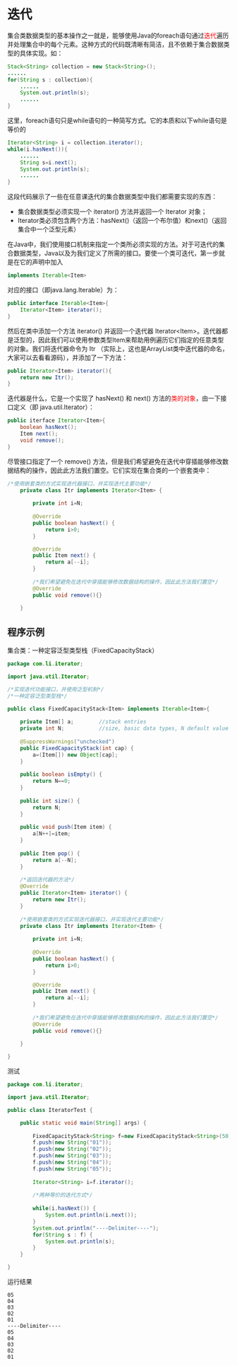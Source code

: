 # 迭代

集合类数据类型的基本操作之一就是，能够使用Java的foreach语句通过<font color="red">迭代</font>遍历并处理集合中的每个元素。这种方式的代码既清晰有简洁，且不依赖于集合数据类型的具体实现。如：

```java
Stack<String> collection = new Stack<String>();
......
for(String s : collection){
	......
    System.out.println(s);
    ......
}
```

这里，foreach语句只是while语句的一种简写方式。它的本质和以下while语句是等价的

```java
Iterator<String> i = collection.iterator();
while(i.hasNext()){
	......
	String s=i.next();
    System.out.println(s);
    ......
}
```

这段代码展示了一些在任意课迭代的集合数据类型中我们都需要实现的东西：

- 集合数据类型必须实现一个 iterator() 方法并返回一个 Iterator 对象；
- Iterator类必须包含两个方法：hasNext()（返回一个布尔值）和next()（返回集合中一个泛型元素）

在Java中，我们使用接口机制来指定一个类所必须实现的方法。对于可迭代的集合数据类型，Java以及为我们定义了所需的接口。要使一个类可迭代，第一步就是在它的声明中加入

```java
implements Iterable<Item>
```

对应的接口（即java.lang.Iterable）为：

```java
public interface Iterable<Item>{
	Iterator<Item> iterator();
}
```

然后在类中添加一个方法 iterator() 并返回一个迭代器 Iterator&lt;Item&gt;。迭代器都是泛型的，因此我们可以使用参数类型Item来帮助用例遍历它们指定的任意类型的对象。我们将迭代器命令为 Itr （实际上，这也是ArrayList类中迭代器的命名，大家可以去看看源码），并添加了一下方法：

```java
public Iterator<Item> iterator(){
	return new Itr();
}
```

迭代器是什么，它是一个实现了 hasNext() 和 next() 方法的<font color="red">类的对象</font>，由一下接口定义（即 java.util.Iterator）：

```java
public iterface Iterator<Item>{
	boolean hasNext();
    Item next();
    void remove();
}
```

尽管接口指定了一个 remove() 方法，但是我们希望避免在迭代中穿插能够修改数据结构的操作，因此此方法我们置空。它们实现在集合类的一个嵌套类中：

```java
/*使用嵌套类的方式实现迭代器接口，并实现迭代主要功能*/
	private class Itr implements Iterator<Item> {
		
		private int i=N;
		
		@Override
		public boolean hasNext() {
			return i>0;
		}

		@Override
		public Item next() {
			return a[--i];
		}
		
		/*我们希望避免在迭代中穿插能够修改数据结构的操作，因此此方法我们置空*/
		@Override
		public void remove(){}
		
	}
```

## 程序示例

集合类：一种定容泛型类型栈（FixedCapacityStack）

```java
package com.li.iterator;

import java.util.Iterator;

/*实现迭代功能接口，并使用泛型机制*/
/*一种定容泛型类型栈*/

public class FixedCapacityStack<Item> implements Iterable<Item>{
	
	private Item[] a;        //stack entries
	private int N;           //size, basic data types, N default value 0
	
	@SuppressWarnings("unchecked")
	public FixedCapacityStack(int cap) {
		a=(Item[]) new Object[cap];
	}
	
	public boolean isEmpty() {
		return N==0;
	}
	
	public int size() {
		return N;
	}
	
	public void push(Item item) {
		a[N++]=item;
	}
	
	public Item pop() {
		return a[--N];
	}
	
	/*返回迭代器的方法*/
	@Override
	public Iterator<Item> iterator() {
		return new Itr();
	}
	
	/*使用嵌套类的方式实现迭代器接口，并实现迭代主要功能*/
	private class Itr implements Iterator<Item> {
		
		private int i=N;
		
		@Override
		public boolean hasNext() {
			return i>0;
		}

		@Override
		public Item next() {
			return a[--i];
		}
		
		/*我们希望避免在迭代中穿插能够修改数据结构的操作，因此此方法我们置空*/
		@Override
		public void remove(){}
		
	}

}

```

测试

```java
package com.li.iterator;

import java.util.Iterator;

public class IteratorTest {

	public static void main(String[] args) {
		
		FixedCapacityStack<String> f=new FixedCapacityStack<String>(50);
		f.push(new String("01"));
		f.push(new String("02"));
		f.push(new String("03"));
		f.push(new String("04"));
		f.push(new String("05"));
		
		Iterator<String> i=f.iterator();
		
		/*两种等价的迭代方式*/
		
		while(i.hasNext()) {
			System.out.println(i.next());
		}
		System.out.println("----Delimiter----");
		for(String s : f) {
			System.out.println(s);
		}
	}

}
```

运行结果

```language
05
04
03
02
01
----Delimiter----
05
04
03
02
01

```